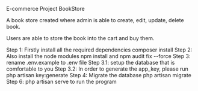 E-commerce Project BookStore


A book store created where admin is able to create, edit, update, delete book.

Users are able to store the book into the cart and buy them.


Step 1: Firstly install all the required dependencies composer install
Step 2: Also install the node modules npm install and npm audit fix --force
Step 3: rename .env.example to .env file
Step 3.1: setup the database that is comfortable to you
Step 3.2: In order to generate the app_key, please run php artisan key:generate
Step 4: Migrate the database php artisan migrate
Step 6: php artisan serve to run the program
